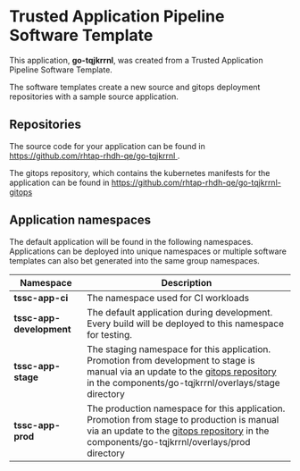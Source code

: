 # Trusted Application Pipeline Software Template

This application, **go-tqjkrrnl**, was created from a Trusted Application Pipeline Software Template.

The software templates create a new source and gitops deployment repositories with a sample source application. 

## Repositories

The source code for your application can be found in [https://github.com/rhtap-rhdh-qe/go-tqjkrrnl ](https://github.com/rhtap-rhdh-qe/go-tqjkrrnl ).
 
The gitops repository, which contains the kubernetes manifests for the application can be found in 
[https://github.com/rhtap-rhdh-qe/go-tqjkrrnl-gitops ](https://github.com/rhtap-rhdh-qe/go-tqjkrrnl-gitops ) 

## Application namespaces 

The default application will be found in the following namespaces. Applications can be deployed into unique namespaces or multiple software templates can also bet generated into the same group namespaces.  

|  Namespace   |  Description   |  
| -------- | -------- |
| **tssc-app-ci** | The namespace used for CI workloads |
| **tssc-app-development** | The default application during development. Every build will be deployed to this namespace for testing. |
| **tssc-app-stage** | The staging namespace for this application. Promotion from development to stage is manual via an update to the [gitops repository](https://github.com/rhtap-rhdh-qe/go-tqjkrrnl-gitops ) in the components/go-tqjkrrnl/overlays/stage directory |
| **tssc-app-prod** | The production namespace for this application. Promotion from stage to production is manual via an update to the [gitops repository](https://github.com/rhtap-rhdh-qe/go-tqjkrrnl-gitops ) in the components/go-tqjkrrnl/overlays/prod directory |